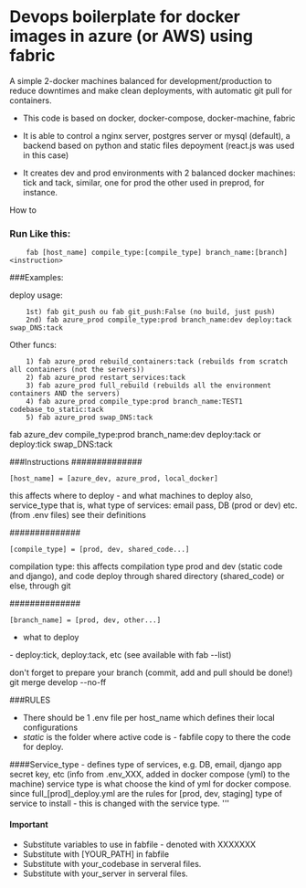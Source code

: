 # Devops boilerplate for docker images in azure (or AWS) using fabric

A simple 2-docker machines balanced for development/production to reduce downtimes and make clean deployments, with automatic git pull for containers.

- This code is based on docker, docker-compose, docker-machine, fabric

- It is able to control a nginx server, postgres server or mysql (default), a backend based on python and static files depoyment (react.js was used in this case)

- It creates dev and prod environments with 2 balanced docker machines: tick and tack, similar, one for prod the other used in preprod, for instance.







How to 

### Run Like this:
```
    fab [host_name] compile_type:[compile_type] branch_name:[branch] <instruction>
```
###Examples:

deploy usage:
```    
    1st) fab git_push ou fab git_push:False (no build, just push)
    2nd) fab azure_prod compile_type:prod branch_name:dev deploy:tack swap_DNS:tack
```
Other funcs:

```
    1) fab azure_prod rebuild_containers:tack (rebuilds from scratch all containers (not the servers))
    2) fab azure_prod restart_services:tack 
    3) fab azure_prod full_rebuild (rebuilds all the environment containers AND the servers)
    4) fab azure_prod compile_type:prod branch_name:TEST1 codebase_to_static:tack
    5) fab azure_prod swap_DNS:tack
```

fab azure_dev compile_type:prod branch_name:dev deploy:tack or deploy:tick swap_DNS:tack



###Instructions
##############
```
[host_name] = [azure_dev, azure_prod, local_docker]
```

this affects where to deploy - and what machines to deploy
also, service_type that is, what type of services: email pass, DB (prod or dev) etc. (from .env files)
see their definitions


##############
```
[compile_type] = [prod, dev, shared_code...]
```

compilation type: 
this affects compilation type prod and dev (static code and django), 
and code deploy through shared directory (shared_code) or else, through git

##############
```
[branch_name] = [prod, dev, other...] 
```

- what to deploy

<instruction> - deploy:tick, deploy:tack, etc (see available with fab --list)

don't forget to prepare your branch (commit, add and pull should be done!) 
git merge develop --no-ff





###RULES
 
- There should be 1 .env file per host_name which defines their local configurations
- *static* is the folder where active code is - fabfile copy to there the code for deploy.

####Service_type - defines type of services, e.g. DB, email, django app secret key, etc 
(info from .env_XXX, added in docker compose (yml) to the machine)
service type is what choose the kind of yml for docker compose. since full_[prod]_deploy.yml are the 
rules for [prod, dev, staging] type of service to install - 
this is changed with the service type.
'''


#### Important

- Substitute variables to use in fabfile - denoted with XXXXXXX
- Substitute with [YOUR_PATH] in fabfile
- Substitute with your_codebase in serveral files.
- Substitute with your_server in serveral files.



